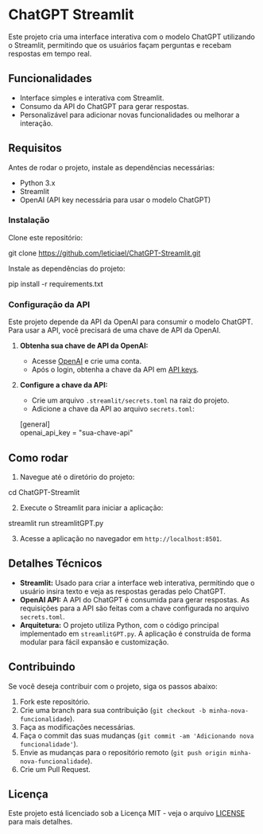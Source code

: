 # ChatGPT Streamlit

Este projeto cria uma interface interativa com o modelo ChatGPT utilizando o Streamlit, permitindo que os usuários façam perguntas e recebam respostas em tempo real.

## Funcionalidades

- Interface simples e interativa com Streamlit.
- Consumo da API do ChatGPT para gerar respostas.
- Personalizável para adicionar novas funcionalidades ou melhorar a interação.

## Requisitos

Antes de rodar o projeto, instale as dependências necessárias:

- Python 3.x
- Streamlit
- OpenAI (API key necessária para usar o modelo ChatGPT)

### Instalação

Clone este repositório:

git clone https://github.com/leticiael/ChatGPT-Streamlit.git

Instale as dependências do projeto:

pip install -r requirements.txt

### Configuração da API

Este projeto depende da API da OpenAI para consumir o modelo ChatGPT. Para usar a API, você precisará de uma chave de API da OpenAI.

1. **Obtenha sua chave de API da OpenAI:**
   - Acesse [OpenAI](https://beta.openai.com/signup/) e crie uma conta.
   - Após o login, obtenha a chave da API em [API keys](https://platform.openai.com/account/api-keys).

2. **Configure a chave da API:**
   - Crie um arquivo `.streamlit/secrets.toml` na raiz do projeto.
   - Adicione a chave da API ao arquivo `secrets.toml`:

   [general]  
   openai_api_key = "sua-chave-api"

## Como rodar

1. Navegue até o diretório do projeto:

cd ChatGPT-Streamlit

2. Execute o Streamlit para iniciar a aplicação:

streamlit run streamlitGPT.py

3. Acesse a aplicação no navegador em `http://localhost:8501`.

## Detalhes Técnicos

- **Streamlit:** Usado para criar a interface web interativa, permitindo que o usuário insira texto e veja as respostas geradas pelo ChatGPT.
- **OpenAI API:** A API do ChatGPT é consumida para gerar respostas. As requisições para a API são feitas com a chave configurada no arquivo `secrets.toml`.
- **Arquitetura:** O projeto utiliza Python, com o código principal implementado em `streamlitGPT.py`. A aplicação é construída de forma modular para fácil expansão e customização.

## Contribuindo

Se você deseja contribuir com o projeto, siga os passos abaixo:

1. Fork este repositório.
2. Crie uma branch para sua contribuição (`git checkout -b minha-nova-funcionalidade`).
3. Faça as modificações necessárias.
4. Faça o commit das suas mudanças (`git commit -am 'Adicionando nova funcionalidade'`).
5. Envie as mudanças para o repositório remoto (`git push origin minha-nova-funcionalidade`).
6. Crie um Pull Request.

## Licença

Este projeto está licenciado sob a Licença MIT - veja o arquivo [LICENSE](LICENSE) para mais detalhes.
